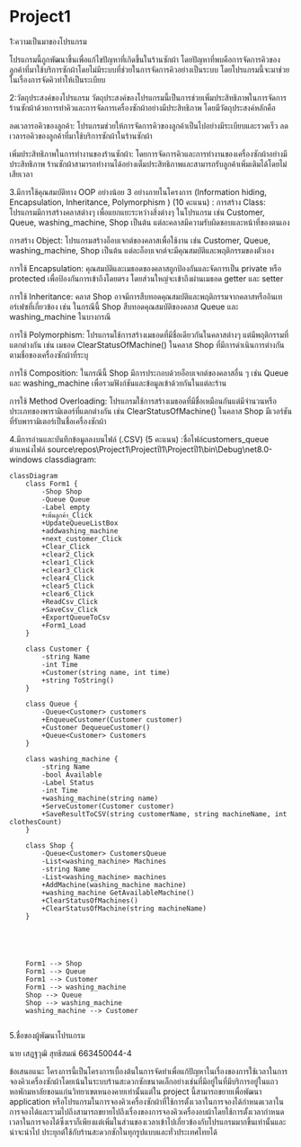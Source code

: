 # Project1
1:ความเป็นมาของโปรแกรม

โปรแกรมนี้ถูกพัฒนาขึ้นเพื่อแก้ไขปัญหาที่เกิดขึ้นในร้านซักผ้า
โดยปัญหาที่พบคือการจัดการคิวของลูกค้าที่มาใช้บริการซักผ้าโดยไม่มีระบบที่ช่วยในการจัดการคิวอย่างเป็นระบบ
โดยโปรแกรมนี้จะมาช่วยในเรื่องการจัดคิวทำให้เป็นระเบียบ


2:วัตถุประสงค์ของโปรแกรม
วัตถุประสงค์ของโปรแกรมนี้เป็นการช่วยเพิ่มประสิทธิภาพในการจัดการร้านซักผ้าด้วยการทำคิวและการจัดการเครื่องซักผ้าอย่างมีประสิทธิภาพ 
โดยมีวัตถุประสงค์หลักคือ

ลดเวลารอคิวของลูกค้า: โปรแกรมช่วยให้การจัดการคิวของลูกค้าเป็นไปอย่างมีระเบียบและรวดเร็ว
ลดเวลารอคิวของลูกค้าที่มาใช้บริการซักผ้าในร้านซักผ้า

เพิ่มประสิทธิภาพในการทำงานของร้านซักผ้า: โดยการจัดการคิวและการทำงานของเครื่องซักผ้าอย่างมีประสิทธิภาพ
ร้านซักผ้าสามารถทำงานได้อย่างเต็มประสิทธิภาพและสามารถรับลูกค้าเพิ่มเติมได้โดยไม่เสียเวลา

3.มีการใช้คุณสมบัติทาง OOP อย่างน้อย 3 อย่างภายในโครงการ (Information hiding, Encapsulation, Inheritance, Polymorphism ) (10 คะแนน)
:
การสร้าง Class: โปรแกรมมีการสร้างคลาสต่างๆ เพื่อแยกแยะระหว่างสิ่งต่างๆ ในโปรแกรม เช่น Customer, Queue, washing_machine, Shop เป็นต้น แต่ละคลาสมีความรับผิดชอบและหน้าที่ของตนเอง

การสร้าง Object: โปรแกรมสร้างอ็อบเจกต์ของคลาสเพื่อใช้งาน เช่น Customer, Queue, washing_machine, Shop เป็นต้น แต่ละอ็อบเจกต์จะมีคุณสมบัติและพฤติกรรมของตัวเอง

การใช้ Encapsulation: คุณสมบัติและเมธอดของคลาสถูกป้องกันและจัดการเป็น private หรือ protected เพื่อป้องกันการเข้าถึงโดยตรง โดยส่วนใหญ่จะเข้าถึงผ่านเมธอด getter และ setter

การใช้ Inheritance: คลาส Shop อาจมีการสืบทอดคุณสมบัติและพฤติกรรมจากคลาสหรืออินเทอร์เฟซที่เกี่ยวข้อง เช่น ในกรณีนี้ Shop สืบทอดคุณสมบัติของคลาส Queue และ washing_machine ในบางกรณี

การใช้ Polymorphism: โปรแกรมใช้การสร้างเมธอดที่มีชื่อเดียวกันในคลาสต่างๆ แต่มีพฤติกรรมที่แตกต่างกัน เช่น เมธอด ClearStatusOfMachine() ในคลาส Shop ที่มีการดำเนินการต่างกันตามชื่อของเครื่องซักผ้าที่ระบุ

การใช้ Composition: ในกรณีนี้ Shop มีการประกอบด้วยอ็อบเจกต์ของคลาสอื่น ๆ เช่น Queue และ washing_machine เพื่อรวมฟังก์ชันและข้อมูลเข้าด้วยกันในแต่ละร้าน

การใช้ Method Overloading: โปรแกรมใช้การสร้างเมธอดที่มีชื่อเหมือนกันแต่มีจำนวนหรือประเภทของพารามิเตอร์ที่แตกต่างกัน เช่น ClearStatusOfMachine() ในคลาส Shop มีเวอร์ชันที่รับพารามิเตอร์เป็นชื่อเครื่องซักผ้า

4.มีการอ่านและบันทึกข้อมูลลงบนไฟล์ (.CSV) (5 คะแนน)
:ชื่อไฟล์customers_queue
ตำแหน่งไฟล์ source\repos\Project1\Projectปี1\Projectปี1\bin\Debug\net8.0-windows
classdiagram:

```mermaid
classDiagram
    class Form1 {
        -Shop Shop
        -Queue Queue
        -Label empty
        +เพิ่มลูกค้า_Click
        +UpdateQueueListBox
        +addwashing_machine
        +next_customer_Click
        +Clear_Click
        +clear2_Click
        +clear1_Click
        +clear3_Click
        +clear4_Click
        +clear5_Click
        +clear6_Click
        +ReadCsv_Click
        +SaveCsv_Click
        +ExportQueueToCsv
        +Form1_Load
    }

    class Customer {
        -string Name
        -int Time
        +Customer(string name, int time)
        +string ToString()
    }

    class Queue {
        -Queue<Customer> customers
        +EnqueueCustomer(Customer customer)
        +Customer DequeueCustomer()
        +Queue<Customer> Customers
    }

    class washing_machine {
        -string Name
        -bool Available
        -Label Status
        -int Time
        +washing_machine(string name)
        +ServeCustomer(Customer customer)
        +SaveResultToCSV(string customerName, string machineName, int clothesCount)
    }

    class Shop {
        -Queue<Customer> CustomersQueue
        -List<washing_machine> Machines
        -string Name
        -List<washing_machine> machines
        +AddMachine(washing_machine machine)
        +washing_machine GetAvailableMachine()
        +ClearStatusOfMachines()
        +ClearStatusOfMachine(string machineName)
    }

 

    

    Form1 --> Shop
    Form1 --> Queue
    Form1 --> Customer
    Form1 --> washing_machine
    Shop --> Queue
    Shop --> washing_machine
    washing_machine --> Customer
    
```
5.ชื่อของผู้พัฒนาโปรแกรม

นาย เสฎฐวุฒิ  สุทธิสมณ์ 663450044-4

ข้อเสนอแนะ
โครงการนี้เป็นโครงการเบื้องต้นในการจัดทำเพื่อแก้ปัญหาในเรื่องของการใช้เวลาในการจองคิวเครื่องซักผ้าโดยเน้นในระบบร้านสะดวกซักขนาดเล็กอย่างเช่นที่มีอยู่ในที่มีบริการอยู่ในแถวหอพักมหาลัยขอนแก่นวิทยาเขตหนองคายเท่านั้นแต่ใน 
project นี้สามารถขยายเพื่อพัฒนา application หรือโปรแกรมในการจองคิวเครื่องซักผ้าที่ใช้การตั้งเวลาในการจองได้กำหนดเวลาในการจองได้และรวมไปถึงสามารถขยายไปถึงเรื่องของการจองคิวเครื่องอบผ้าโดยใช้การตั้งเวลากำหนดเวลาในการจองได้ซึ่งเราก็เพียงแต่เพิ่มในส่วนของเวลาเข้าไปเกี่ยวข้องกับโปรแกรมมากขึ้นเท่านั้นและน่าจะนำไป ประยุกต์ใช้กับร้านสะดวกซักในทุกรูปแบบและทั่วประเทศไทยได้
